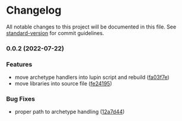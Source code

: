 # Changelog

All notable changes to this project will be documented in this file. See [standard-version](https://github.com/conventional-changelog/standard-version) for commit guidelines.

### 0.0.2 (2022-07-22)


### Features

* move archetype handlers into lupin script and rebuild ([fa03f7e](https://github.com/davidsneighbour/lupin/commit/fa03f7e1c1821c85385e1b68318c0a5e4c116358))
* move libraries into source file ([fe24195](https://github.com/davidsneighbour/lupin/commit/fe24195be240ee5e93ff83f3380785c990226953))


### Bug Fixes

* proper path to archetype handling ([12a7d44](https://github.com/davidsneighbour/lupin/commit/12a7d444a88dc7d893278da22f1564aba2003417))
